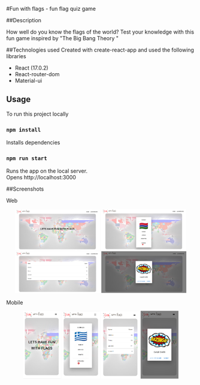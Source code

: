 #Fun with flags - fun flag quiz game

##Description

How well do you know the flags of the world?
Test your knowledge with this fun game inspired by "The Big Bang Theory "

##Technologies used
Created with create-react-app and used the following libraries

- React (17.0.2)
- React-router-dom
- Material-ui

## Usage

To run this project locally

### `npm install`

Installs dependencies

### `npm run start`

Runs the app on the local server.<br>
Opens http://localhost:3000

##Screenshots

Web

<p align="center">  
      <img alt="home" src="public/screenshots/homeWeb.PNG" width="45%">
      <img alt="gameplay" src="public/screenshots/gameplayWeb.PNG" width="45%">
      <img alt="leaderboard" src="public/screenshots/leaderBoardWeb.PNG" width="45%">
      <img alt="gameover" src="public/screenshots/bazingaWeb.PNG" width="45%">
</p>
Mobile
<p align="center">  
      <img alt="mobilehome" src="public/screenshots/homeMobile.PNG" width="20%">
      <img alt="mobilegameplay" src="public/screenshots/gameplayMobile.PNG" width="20%">
      <img alt="mobileleaderboard" src="public/screenshots/leaderBoardMobile.PNG" width="20%">
      <img alt="mobilegameover" src="public/screenshots/bazingaMobile.PNG" width="20%">
</p>
